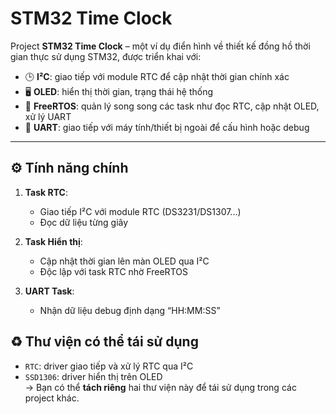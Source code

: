 # STM32 Time Clock

Project **STM32 Time Clock** – một ví dụ điển hình về thiết kế đồng hồ thời gian thực sử dụng STM32, được triển khai với:

- 🕒 **I²C**: giao tiếp với module RTC để cập nhật thời gian chính xác
- 🖥️ **OLED**: hiển thị thời gian, trạng thái hệ thống
- 🧵 **FreeRTOS**: quản lý song song các task như đọc RTC, cập nhật OLED, xử lý UART 
- 📡 **UART**: giao tiếp với máy tính/thiết bị ngoài để cấu hình hoặc debug

---

## ⚙️ Tính năng chính

1. **Task RTC**:  
   - Giao tiếp I²C với module RTC (DS3231/DS1307...)  
   - Đọc dữ liệu từng giây  

2. **Task Hiển thị**:  
   - Cập nhật thời gian lên màn OLED qua I²C  
   - Độc lập với task RTC nhờ FreeRTOS  

3. **UART Task**:  
   - Nhận dữ liệu debug định dạng “HH:MM:SS”

## ♻️ Thư viện có thể tái sử dụng

- `RTC`: driver giao tiếp và xử lý RTC qua I²C  
- `SSD1306`: driver hiển thị trên OLED  
→ Bạn có thể **tách riêng** hai thư viện này để tái sử dụng trong các project khác.
  

